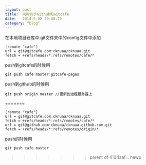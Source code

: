 ```yaml
---
layout: post
title:  同时同步Github和Gitcafe
date:   2014-6-02 20:40:29
category: “blog”
---
```

在本地项目仓库中.git文件夹中的config文件中添加


    [remote "cafe"]
    url = git@gitcafe.com:cknuaa/cknuaa.git
    fetch = +refs/heads/*:refs/remotes/cafe/*

push到gitcafe的时候用

    git push cafe master:gitcafe-pages

push到github的时候用
    
    git push origin master //更新到远程服务器上

=======

    [remote "cafe"]
	url = git@gitcafe.com:cknuaa/cknuaa.git
	fetch = +refs/heads/*:refs/remotes/cafe/*
	url = git@github.com:cknuaa/cknuaa.github.com.git
	fetch = +refs/heads/*:refs/remotes/origin/*

push的时候用

    git push cafe master
>>>>>>> parent of 4104aaf... newp
    



